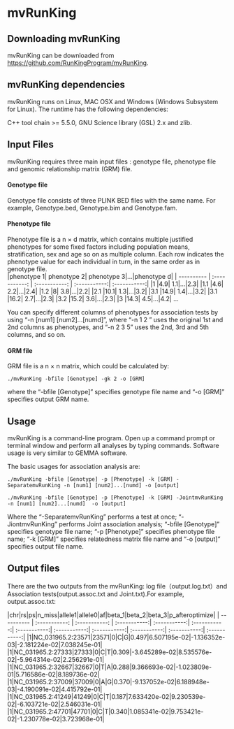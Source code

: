# mvRunKing
## Downloading mvRunKing

mvRunKing can be downloaded from https://github.com/RunKingProgram/mvRunKing.

## mvRunKing dependencies

mvRunKing runs on Linux, MAC OSX and Windows (Windows Subsystem for Linux). The runtime has the following dependencies:

C++ tool chain >= 5.5.0, GNU Science library (GSL) 2.x and zlib.

## Input Files
mvRunKing requires three main input files : genotype file, phenotype file and genomic relationship matrix (GRM) file.<br>

#### Genotype file
Genotype file consists of three PLINK BED files with the same name. For example, Genotype.bed, Genotype.bim and Genotype.fam.

#### Phenotype file
Phenotype file is a n × d matrix, which contains multiple justified phenotypes for some fixed factors including population means, stratification, sex and age so on as multiple column. Each row indicates the phenotype value for each individual in turn, in the same order as in genotype file. <br>
|phenotype 1| phenotype 2| phenotype 3|...|phenotype d|
| ---------- | :-----------:  | :-----------: | :-----------:| :-----------:|
|1 |4.9| 1.1|...|2.3|
|1.1 |4.6| 2.2|...|2.4|
|1.2 |8| 3.8|...|2.2|
|2.1 |10.1| 1.3|...|3.2|
|3.1 |14.9| 1.4|...|3.2|
|3.1 |16.2| 2.7|...|2.3|
|3.2 |15.2| 3.6|...|2.3|
|3 |14.3| 4.5|...|4.2|
...


You can specify different columns of phenotypes for association tests by using “-n [num1] [num2]...[numd]”, where “-n 1 2 ” uses the original 1st and 2nd columns as phenotypes, and “-n 2 3 5” uses the 2nd, 3rd and 5th columns, and so on. 

#### GRM file
GRM file is a n × n matrix, which could be calculated by: <br>
```
./mvRunKing -bfile [Genotype] -gk 2 -o [GRM]
```
where the “-bfile [Genotype]” specifies genotype file name and “-o [GRM]” specifies output GRM name.

## Usage

mvRunKing is a command-line program. Open up a command prompt or terminal window and perform all analyses by typing commands. Software usage is very similar to GEMMA software. 

The basic usages for association analysis are:
```
./mvRunKing -bfile [Genotype] -p [Phenotype] -k [GRM] -SeparatemvRunKing -n [num1] [num2]...[numd] -o [output]

./mvRunKing -bfile [Genotype] -p [Phenotype] -k [GRM] -JointmvRunKing -n [num1] [num2]...[numd]  -o [output]

```
Where the “-SeparatemvRunKing” performs a test at once; “-JiontmvRunKing” performs Joint association analysis; “-bfile [Genotype]” specifies genotype file name; “-p [Phenotype]” specifies phenotype file name; “-k [GRM]” specifies relatedness matrix file name and “-o [output]” specifies output file name. 

## Output files
There are the two outputs from the mvRunKing: log file（output.log.txt）and Association tests(output.assoc.txt and Joint.txt).For example, output.assoc.txt:

|chr|rs|ps|n_miss|allele1|allele0|af|beta_1|beta_2|beta_3|p_afteroptimize|
| ---------- | :-----------:  | :-----------: | :-----------:| :-----------:| :-----------:| :-----------:| :-----------:| :-----------:| :-----------:| :-----------:| :-----------:|
|1|NC_031965.2:23571|23571|0|C|G|0.497|6.507195e-02|-1.136352e-03|-2.181224e-02|7.038245e-01|
|1|NC_031965.2:27333|27333|0|C|T|0.309|-3.645289e-02|8.535576e-02|-5.964314e-02|2.256291e-01|
|1|NC_031965.2:32667|32667|0|T|A|0.288|9.366693e-02|-1.023809e-01|5.716586e-02|8.189736e-02|
|1|NC_031965.2:37009|37009|0|A|G|0.370|-9.137052e-02|6.188948e-03|-4.190091e-02|4.415792e-01|
|1|NC_031965.2:41249|41249|0|C|T|0.187|7.633420e-02|9.230539e-02|-6.103721e-02|2.546031e-01|
|1|NC_031965.2:47701|47701|0|C|T|0.340|1.085341e-02|9.753421e-02|-1.230778e-02|3.723968e-01|


